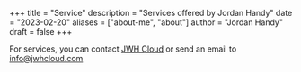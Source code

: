 +++
title = "Service"
description = "Services offered by Jordan Handy"
date = "2023-02-20"
aliases = ["about-me", "about"]
author = "Jordan Handy"
draft = false
+++

For services, you can contact [JWH Cloud](https://jwhcloud.com) or send an email to [info@jwhcloud.com](mailto:info@jwhcloud.com)
